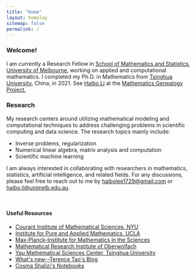 ```yaml
---
title: "Home"
layout: homelay
sitemap: false
permalink: /
---
```


### Welcome!

I am currently a Research Fellow in <a href='https://ms.unimelb.edu.au/' target='_blank'>School of Mathematics and Statistics, University of Melbourne<a>, working on applied and computational mathematics. I completed my Ph.D. in Mathematics from <a href='https://www.tsinghua.edu.cn/en/' target='_blank'>Tsinghua University<a>, China, in 2021. See <a href='https://mathgenealogy.org/id.php?id=273430' target='_blank'>Haibo Li<a> at the <a href='https://en.wikipedia.org/wiki/Mathematics_Genealogy_Project' target='_blank'>Mathematics Genealogy Project.<a>


### Research

My research centers around utilizing mathematical modeling and computational techniques to address challenging problems in scientific computing and data science. The research topics mainly include:
* Inverse problems, regularization
* Numerical linear algebra, matrix analysis and computation
* Scientific machine learning

I am always interested in collaborating with researchers in mathematics, statistics, artificial intelligence, and related fields. For any discussions, please feel free to reach out to me by <a href="mailto:haibolee1729@gmail.com" target="_blank" style="text-decoration: underline;">haibolee1729@gmail.com</a> or <a href="mailto:haibo.li@unimelb.edu.au" target="_blank" style="text-decoration: underline;">haibo.li@unimelb.edu.au.</a>
<br/>


<br/> 


#### Useful Resources

* <a href='https://cims.nyu.edu/dynamic/' target='_blank'><font class="resource-link">Courant Institute of Mathematical Sciences, NYU</font></a>
* <a href='https://www.ipam.ucla.edu/' target='_blank'><font class="resource-link">Institute for Pure and Applied Mathematics, UCLA</font></a>
* <a href='https://www.mis.mpg.de/' target='_blank'><font class="resource-link">Max-Planck-Institute for Mathematics in the Sciences</font></a>
* <a href='https://www.mfo.de/' target='_blank'><font class="resource-link">Mathematical Research Institute of Oberwolfach</font></a>
* <a href='https://ymsc.tsinghua.edu.cn/en/index.htm' target='_blank'><font class="resource-link">Yau Mathematical Sciences Center, Tsinghua University</font></a>
* <a href='https://terrytao.wordpress.com/' target='_blank'><font class="resource-link">What's new--Terence Tao's Blog</font></a>
* <a href='http://bactra.org/notebooks/' target='_blank'><font class="resource-link">Cosma Shalizi's Notebooks</font></a>




